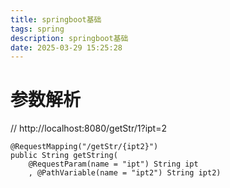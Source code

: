 ```yaml
---
title: springboot基础
tags: spring
description: springboot基础
date: 2025-03-29 15:25:28
---
```


# 参数解析
// http://localhost:8080/getStr/1?ipt=2
```
@RequestMapping("/getStr/{ipt2}")
public String getString(
    @RequestParam(name = "ipt") String ipt
    , @PathVariable(name = "ipt2") String ipt2)
```

